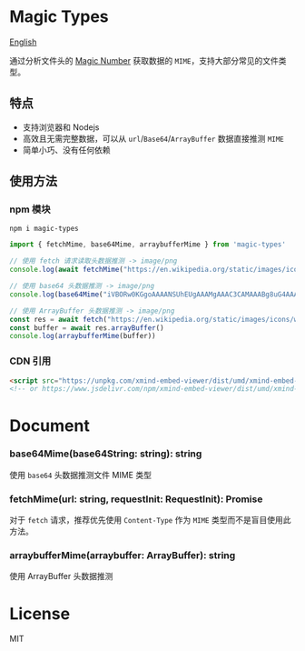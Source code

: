 # Magic Types
[English](readme.zh-cn.md)

通过分析文件头的 [Magic Number](https://en.wikipedia.org/wiki/Magic_number_(programming)) 获取数据的 `MIME`，支持大部分常见的文件类型。

## 特点
- 支持浏览器和 Nodejs
- 高效且无需完整数据，可以从 `url`/`Base64`/`ArrayBuffer` 数据直接推测 `MIME`
- 简单小巧、没有任何依赖

## 使用方法
### npm 模块
```shell
npm i magic-types
```
```typescript
import { fetchMime, base64Mime, arraybufferMime } from 'magic-types'

// 使用 fetch 请求读取头数据推测 -> image/png
console.log(await fetchMime("https://en.wikipedia.org/static/images/icons/wikipedia.png")) // -> image/png

// 使用 base64 头数据推测 -> image/png
console.log(base64Mime("iVBORw0KGgoAAAANSUhEUgAAAMgAAAC3CAMAAABg8uG4AAACNFBMVEVMaXGHh4jc3N6bm5yNjo6Vlpjh4eOnqKuysrPW19mwsbOtra5vb2/Fxsd4eHiBg4SY"))

// 使用 ArrayBuffer 头数据推测 -> image/png
const res = await fetch("https://en.wikipedia.org/static/images/icons/wikipedia.png")
const buffer = await res.arrayBuffer()
console.log(arraybufferMime(buffer))
```
### CDN 引用
```html
<script src="https://unpkg.com/xmind-embed-viewer/dist/umd/xmind-embed-viewer.js"></script>
<!-- or https://www.jsdelivr.com/npm/xmind-embed-viewer/dist/umd/xmind-embed-viewer.js -->
```

# Document
### base64Mime(base64String: string): string
使用 `base64` 头数据推测文件 MIME 类型

### fetchMime(url: string, requestInit: RequestInit): Promise<string>
对于 `fetch` 请求，推荐优先使用 `Content-Type` 作为 `MIME` 类型而不是盲目使用此方法。

### arraybufferMime(arraybuffer: ArrayBuffer): string
使用 ArrayBuffer 头数据推测

# License
MIT
